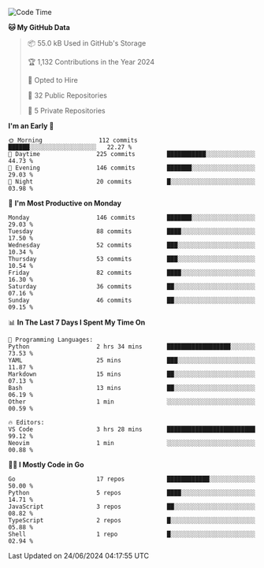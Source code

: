 <!--START_SECTION:thansetan-waka-->
![Code Time](http://img.shields.io/badge/Code%20Time-3%20hrs%2031%20mins-blue)

**🐱 My GitHub Data** 

> 📦 55.0 kB Used in GitHub's Storage 
 > 
> 🏆 1,132 Contributions in the Year 2024
 > 
> 💼 Opted to Hire
 > 
> 📜 32 Public Repositories 
 > 
> 🔑 5 Private Repositories 
 > 

**I'm an Early 🐤** 

```text
🌞 Morning                112 commits         ██████░░░░░░░░░░░░░░░░░░░   22.27 % 
🌆 Daytime                225 commits         ███████████░░░░░░░░░░░░░░   44.73 % 
🌃 Evening                146 commits         ███████░░░░░░░░░░░░░░░░░░   29.03 % 
🌙 Night                  20 commits          █░░░░░░░░░░░░░░░░░░░░░░░░   03.98 % 
```

📅 **I'm Most Productive on Monday** 

```text
Monday                   146 commits         ███████░░░░░░░░░░░░░░░░░░   29.03 % 
Tuesday                  88 commits          ████░░░░░░░░░░░░░░░░░░░░░   17.50 % 
Wednesday                52 commits          ███░░░░░░░░░░░░░░░░░░░░░░   10.34 % 
Thursday                 53 commits          ███░░░░░░░░░░░░░░░░░░░░░░   10.54 % 
Friday                   82 commits          ████░░░░░░░░░░░░░░░░░░░░░   16.30 % 
Saturday                 36 commits          ██░░░░░░░░░░░░░░░░░░░░░░░   07.16 % 
Sunday                   46 commits          ██░░░░░░░░░░░░░░░░░░░░░░░   09.15 % 
```

📊 **In The Last 7 Days I Spent My Time On** 

```text
💬 Programming Languages: 
Python                   2 hrs 34 mins       ██████████████████░░░░░░░   73.53 % 
YAML                     25 mins             ███░░░░░░░░░░░░░░░░░░░░░░   11.87 % 
Markdown                 15 mins             ██░░░░░░░░░░░░░░░░░░░░░░░   07.13 % 
Bash                     13 mins             ██░░░░░░░░░░░░░░░░░░░░░░░   06.19 % 
Other                    1 min               ░░░░░░░░░░░░░░░░░░░░░░░░░   00.59 % 

🔥 Editors: 
VS Code                  3 hrs 28 mins       █████████████████████████   99.12 % 
Neovim                   1 min               ░░░░░░░░░░░░░░░░░░░░░░░░░   00.88 % 
```

**🧑‍💻 I Mostly Code in Go** 

```text
Go                       17 repos            ████████████░░░░░░░░░░░░░   50.00 % 
Python                   5 repos             ████░░░░░░░░░░░░░░░░░░░░░   14.71 % 
JavaScript               3 repos             ██░░░░░░░░░░░░░░░░░░░░░░░   08.82 % 
TypeScript               2 repos             █░░░░░░░░░░░░░░░░░░░░░░░░   05.88 % 
Shell                    1 repo              █░░░░░░░░░░░░░░░░░░░░░░░░   02.94 % 
```

Last Updated on 24/06/2024 04:17:55 UTC
<!--END_SECTION:thansetan-waka-->